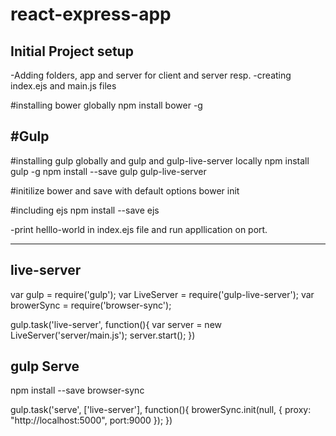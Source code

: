 # react-express-app

Initial Project setup
-------------------------------------------------------------------
-Adding folders, app and server for client and server resp.
-creating index.ejs and main.js files

#installing bower globally
npm install bower -g

#Gulp
-----
#installing gulp globally and gulp and gulp-live-server locally
npm install gulp -g
npm install --save gulp gulp-live-server

#initilize bower and save with default options
bower init

#including ejs
npm install --save ejs

-print helllo-world in index.ejs file and run appllication on port.

---------------------------------------------------------------------

live-server
-----------
var gulp = require('gulp');
var LiveServer = require('gulp-live-server');
var browerSync = require('browser-sync');

gulp.task('live-server', function(){
    var server = new LiveServer('server/main.js');
    server.start();
})


gulp Serve
----------
npm install --save browser-sync

gulp.task('serve', ['live-server'], function(){
    browerSync.init(null, {
        proxy: "http://localhost:5000",
        port:9000
    });
})






